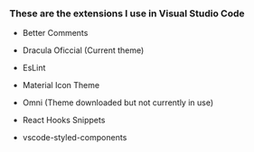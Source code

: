 ### These are the extensions I use in Visual Studio Code

- Better Comments

- Dracula Oficcial (Current theme)

- EsLint

- Material Icon Theme

- Omni (Theme downloaded but not currently in use)

- React Hooks Snippets

- vscode-styled-components